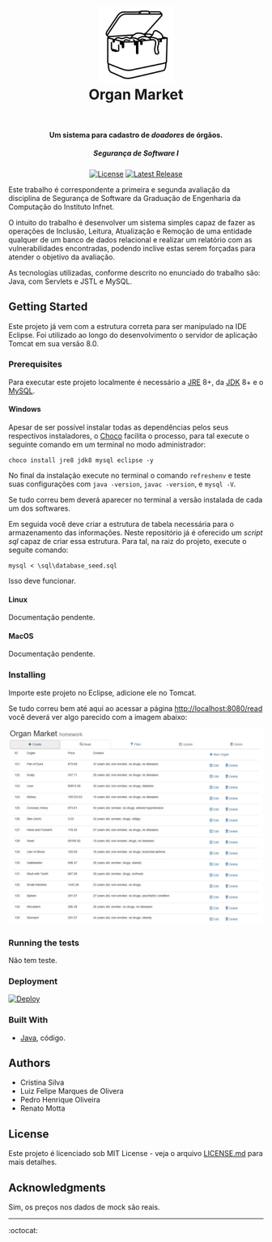 <h1 align="center">
  <br>
  <a href="https://github.com/phoms/organ-market"><img src="images/organ-cooler-icon.png" alt="Organ Cooler Icon" width="150"></a>
  <br>
  Organ Market
  <br>
  <br>
</h1>

<h4 align="center">Um sistema para cadastro de <i>doadores</i> de órgãos.</h4>
<h5 align="center">Segurança de Software I</h5>

<p align="center">
    <a href="https://opensource.org/licenses/MIT"><img src="https://img.shields.io/badge/license-MIT-blue.svg" alt="License"></a>
    <a href="https://github.com/phoms/organ-market/releases"><img src="https://img.shields.io/github/release/phoms/organ-market.svg" alt="Latest Release"></a>
</p>

Este trabalho é correspondente a primeira e segunda avaliação da disciplina de Segurança de Software da Graduação de Engenharia da Computação do Instituto Infnet.

O intuito do trabalho é desenvolver um sistema simples capaz de fazer as operações de Inclusão, Leitura, Atualização e Remoção de uma entidade qualquer de um banco de dados relacional e realizar um relatório com as vulnerabilidades encontradas, podendo inclive estas serem forçadas para atender o objetivo da avaliação.

As tecnologías utilizadas, conforme descrito no enunciado do trabalho são: Java, com Servlets e JSTL e MySQL.

## Getting Started

Este projeto já vem com a estrutura correta para ser manipulado na IDE Eclipse. Foi utilizado ao longo do desenvolvimento o servidor de aplicação Tomcat em sua versão 8.0.

### Prerequisites

Para executar este projeto localmente é necessário a [JRE](http://www.oracle.com/technetwork/pt/java/javase/downloads/jre8-downloads-2133155.html) 8+, da [JDK](http://www.oracle.com/technetwork/java/javase/downloads/index-jsp-138363.html) 8+ e o [MySQL](https://dev.mysql.com/downloads/).

#### Windows

Apesar de ser possível instalar todas as dependências pelos seus respectivos instaladores, o [Choco](https://chocolatey.org/) facilita o processo, para tal execute o seguinte comando em um terminal no modo administrador:


```
choco install jre8 jdk8 mysql eclipse -y
``` 

No final da instalação execute no terminal o comando `refreshenv` e teste suas configurações com `java -version`, `javac -version`, e `mysql -V`.

Se tudo correu bem deverá aparecer no terminal a versão instalada de cada um dos softwares.

Em seguida você deve criar a estrutura de tabela necessária para o armazenamento das informações. Neste repositório já é oferecido um _script sql_ capaz de criar essa estrutura. Para tal, na raiz do projeto, execute o seguite comando:

```
mysql < \sql\database_seed.sql
```

Isso deve funcionar.

#### Linux

Documentação pendente.

#### MacOS

Documentação pendente.

### Installing

Importe este projeto no Eclipse, adicione ele no Tomcat.

Se tudo correu bem até aqui ao acessar a página [http://localhost:8080/read](http://localhost:8080/read) você deverá ver algo parecido com a imagem abaixo:

<center><img src="images/read-page.jpg" alt="Read Page" width="700"></center>

### Running the tests

Não tem teste.

### Deployment

[![Deploy](https://www.herokucdn.com/deploy/button.svg)](https://heroku.com/deploy)

### Built With

- [Java](http://www.oracle.com/technetwork/pt/java/javase/downloads/jre8-downloads-2133155.html), código.


## Authors

- Cristina Silva
- Luiz Felipe Marques de Olivera
- Pedro Henrique Oliveira
- Renato Motta

## License

Este projeto é licenciado sob MIT License - veja o arquivo [LICENSE.md](LICENSE.md) para mais detalhes.

## Acknowledgments

Sim, os preços nos dados de mock são reais.

---
:octocat: